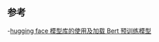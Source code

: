 ## 参考
-[hugging face 模型库的使用及加载 Bert 预训练模型](https://blog.csdn.net/IT__learning/article/details/120741368)